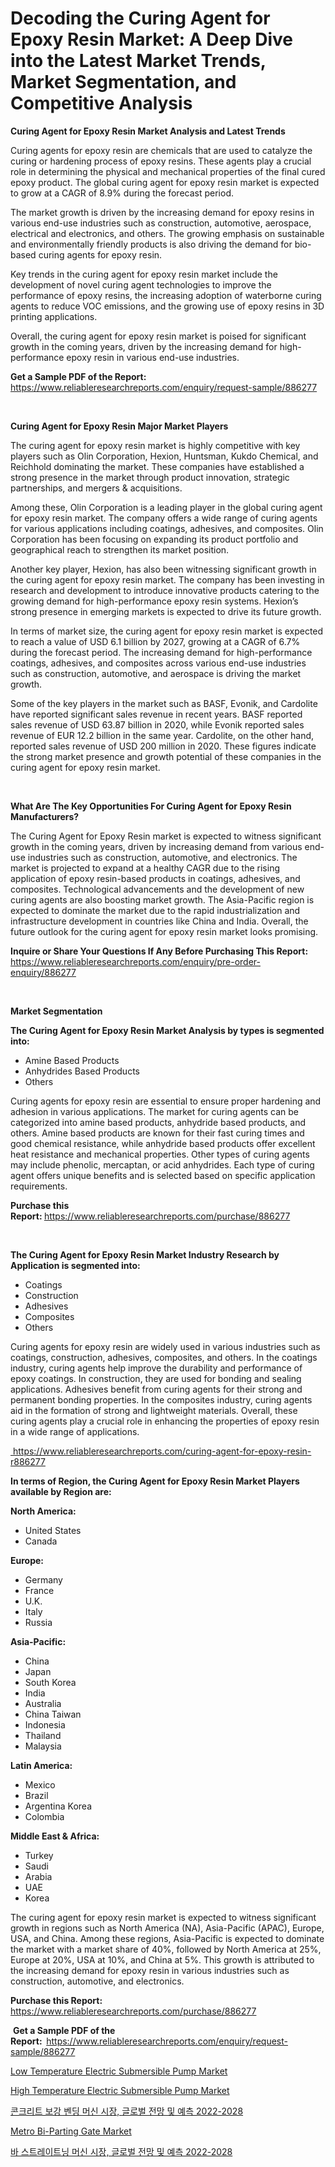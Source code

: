 <p><h1>Decoding the Curing Agent for Epoxy Resin Market: A Deep Dive into the Latest Market Trends, Market Segmentation, and Competitive Analysis</h1></p><p><strong>Curing Agent for Epoxy Resin Market Analysis and Latest Trends</strong></p>
<p><p>Curing agents for epoxy resin are chemicals that are used to catalyze the curing or hardening process of epoxy resins. These agents play a crucial role in determining the physical and mechanical properties of the final cured epoxy product. The global curing agent for epoxy resin market is expected to grow at a CAGR of 8.9% during the forecast period.</p><p>The market growth is driven by the increasing demand for epoxy resins in various end-use industries such as construction, automotive, aerospace, electrical and electronics, and others. The growing emphasis on sustainable and environmentally friendly products is also driving the demand for bio-based curing agents for epoxy resin.</p><p>Key trends in the curing agent for epoxy resin market include the development of novel curing agent technologies to improve the performance of epoxy resins, the increasing adoption of waterborne curing agents to reduce VOC emissions, and the growing use of epoxy resins in 3D printing applications.</p><p>Overall, the curing agent for epoxy resin market is poised for significant growth in the coming years, driven by the increasing demand for high-performance epoxy resin in various end-use industries.</p></p>
<p><strong>Get a Sample PDF of the Report:&nbsp;</strong> <a href="https://www.reliableresearchreports.com/enquiry/request-sample/886277">https://www.reliableresearchreports.com/enquiry/request-sample/886277</a></p>
<p>&nbsp;</p>
<p><strong>Curing Agent for Epoxy Resin Major Market Players</strong></p>
<p><p>The curing agent for epoxy resin market is highly competitive with key players such as Olin Corporation, Hexion, Huntsman, Kukdo Chemical, and Reichhold dominating the market. These companies have established a strong presence in the market through product innovation, strategic partnerships, and mergers & acquisitions. </p><p>Among these, Olin Corporation is a leading player in the global curing agent for epoxy resin market. The company offers a wide range of curing agents for various applications including coatings, adhesives, and composites. Olin Corporation has been focusing on expanding its product portfolio and geographical reach to strengthen its market position. </p><p>Another key player, Hexion, has also been witnessing significant growth in the curing agent for epoxy resin market. The company has been investing in research and development to introduce innovative products catering to the growing demand for high-performance epoxy resin systems. Hexion’s strong presence in emerging markets is expected to drive its future growth.</p><p>In terms of market size, the curing agent for epoxy resin market is expected to reach a value of USD 6.1 billion by 2027, growing at a CAGR of 6.7% during the forecast period. The increasing demand for high-performance coatings, adhesives, and composites across various end-use industries such as construction, automotive, and aerospace is driving the market growth.</p><p>Some of the key players in the market such as BASF, Evonik, and Cardolite have reported significant sales revenue in recent years. BASF reported sales revenue of USD 63.87 billion in 2020, while Evonik reported sales revenue of EUR 12.2 billion in the same year. Cardolite, on the other hand, reported sales revenue of USD 200 million in 2020. These figures indicate the strong market presence and growth potential of these companies in the curing agent for epoxy resin market.</p></p>
<p>&nbsp;</p>
<p><strong>What Are The Key Opportunities For Curing Agent for Epoxy Resin Manufacturers?</strong></p>
<p><p>The Curing Agent for Epoxy Resin market is expected to witness significant growth in the coming years, driven by increasing demand from various end-use industries such as construction, automotive, and electronics. The market is projected to expand at a healthy CAGR due to the rising application of epoxy resin-based products in coatings, adhesives, and composites. Technological advancements and the development of new curing agents are also boosting market growth. The Asia-Pacific region is expected to dominate the market due to the rapid industrialization and infrastructure development in countries like China and India. Overall, the future outlook for the curing agent for epoxy resin market looks promising.</p></p>
<p><strong>Inquire or Share Your Questions If Any Before Purchasing This Report:</strong> <a href="https://www.reliableresearchreports.com/enquiry/pre-order-enquiry/886277">https://www.reliableresearchreports.com/enquiry/pre-order-enquiry/886277</a></p>
<p>&nbsp;</p>
<p><strong>Market Segmentation</strong></p>
<p><strong>The Curing Agent for Epoxy Resin Market Analysis by types is segmented into:</strong></p>
<p><ul><li>Amine Based Products</li><li>Anhydrides Based Products</li><li>Others</li></ul></p>
<p><p>Curing agents for epoxy resin are essential to ensure proper hardening and adhesion in various applications. The market for curing agents can be categorized into amine based products, anhydride based products, and others. Amine based products are known for their fast curing times and good chemical resistance, while anhydride based products offer excellent heat resistance and mechanical properties. Other types of curing agents may include phenolic, mercaptan, or acid anhydrides. Each type of curing agent offers unique benefits and is selected based on specific application requirements.</p></p>
<p><strong>Purchase this Report:&nbsp;</strong><a href="https://www.reliableresearchreports.com/purchase/886277">https://www.reliableresearchreports.com/purchase/886277</a></p>
<p>&nbsp;</p>
<p><strong>The Curing Agent for Epoxy Resin Market Industry Research by Application is segmented into:</strong></p>
<p><ul><li>Coatings</li><li>Construction</li><li>Adhesives</li><li>Composites</li><li>Others</li></ul></p>
<p><p>Curing agents for epoxy resin are widely used in various industries such as coatings, construction, adhesives, composites, and others. In the coatings industry, curing agents help improve the durability and performance of epoxy coatings. In construction, they are used for bonding and sealing applications. Adhesives benefit from curing agents for their strong and permanent bonding properties. In the composites industry, curing agents aid in the formation of strong and lightweight materials. Overall, these curing agents play a crucial role in enhancing the properties of epoxy resin in a wide range of applications.</p></p>
<p><a href="https://www.reliableresearchreports.com/curing-agent-for-epoxy-resin-r886277">&nbsp;https://www.reliableresearchreports.com/curing-agent-for-epoxy-resin-r886277</a></p>
<p><strong>In terms of Region, the Curing Agent for Epoxy Resin Market Players available by Region are:</strong></p>
<p>
    <p> <strong> North America: </strong>
        <ul>
            <li>United States</li>
            <li>Canada</li>
        </ul>
        </p> 
    <p> <strong> Europe: </strong>
        <ul>
            <li>Germany</li>
            <li>France</li>
            <li>U.K.</li>
            <li>Italy</li>
            <li>Russia</li>
        </ul>
        </p> 
    <p> <strong> Asia-Pacific: </strong>
        <ul>
            <li>China</li>
            <li>Japan</li>
            <li>South Korea</li>
            <li>India</li>
            <li>Australia</li>
            <li>China Taiwan</li>
            <li>Indonesia</li>
            <li>Thailand</li>
            <li>Malaysia</li>
        </ul>
        </p> 
    <p> <strong> Latin America: </strong>
        <ul>
            <li>Mexico</li>
            <li>Brazil</li>
            <li>Argentina Korea</li>
            <li>Colombia</li>
        </ul>
        </p> 
    <p> <strong> Middle East & Africa: </strong>
        <ul>
            <li>Turkey</li>
            <li>Saudi</li>
            <li>Arabia</li>
            <li>UAE</li>
            <li>Korea</li>
        </ul>
    </p>
    </p>
<p><p>The curing agent for epoxy resin market is expected to witness significant growth in regions such as North America (NA), Asia-Pacific (APAC), Europe, USA, and China. Among these regions, Asia-Pacific is expected to dominate the market with a market share of 40%, followed by North America at 25%, Europe at 20%, USA at 10%, and China at 5%. This growth is attributed to the increasing demand for epoxy resin in various industries such as construction, automotive, and electronics.</p></p>
<p><strong>Purchase this Report: </strong><a href="https://www.reliableresearchreports.com/purchase/886277">https://www.reliableresearchreports.com/purchase/886277</a></p>
<p>&nbsp;<strong>Get a Sample PDF of the Report:&nbsp;&nbsp;</strong><a href="https://www.reliableresearchreports.com/enquiry/request-sample/886277">https://www.reliableresearchreports.com/enquiry/request-sample/886277</a></p>
<p><strong></strong></p>
<p><p><a href="https://github.com/angelajermaine/Market-Research-Report-List-4/blob/main/low-temperature-electric-submersible-pump-market.md">Low Temperature Electric Submersible Pump Market</a></p><p><a href="https://github.com/brendafegmorris532/Market-Research-Report-List-1/blob/main/high-temperature-electric-submersible-pump-market.md">High Temperature Electric Submersible Pump Market</a></p><p><a href="https://github.com/vskv4779xr1/Market-Research-Report-List-3/blob/main/1924238131328.md">콘크리트 보강 벤딩 머신 시장, 글로벌 전망 및 예측 2022-2028</a></p><p><a href="https://issuu.com/reportprime-2/docs/metro-bi-parting-gate-market-size-2030.pptx">Metro Bi-Parting Gate Market</a></p><p><a href="https://github.com/CliftonFisher9067/Market-Research-Report-List-2/blob/main/7838429131329.md">바 스트레이트닝 머신 시장, 글로벌 전망 및 예측 2022-2028</a></p></p>